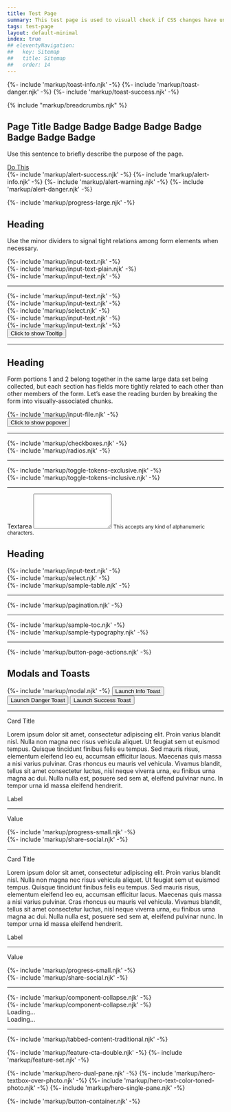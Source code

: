 ```yaml
---
title: Test Page
summary: This test page is used to visuall check if CSS changes have unintended effects.
tags: test-page
layout: default-minimal
index: true
## eleventyNavigation:
##   key: Sitemap
##   title: Sitemap
##   order: 14
---
```


<!-- this style is only for the test page -->
<style scoped>
  .toast         {
    position: fixed;
    right: 10px;
    z-index: 3000;
    width: 300px;
  }
  .toast-info    {
    top: 20px;
  }
  .toast-danger  {
    top: 110px;
  }
  .toast-success {
    top: 200px;
  }
</style>

{%- include 'markup/toast-info.njk'    -%}
{%- include 'markup/toast-danger.njk'  -%}
{%- include 'markup/toast-success.njk' -%}

{% include "markup/breadcrumbs.njk" %}

<!-- page title -->
<div class="page-title">
  <div class="container-fluid">
    <div class="row">
      <div class="col-12 d-lg-flex justify-content-lg-between align-items-center">
        <div class="mb-2 mb-lg-0">
          <h2 class="page-title-text">
            <span class="icon fas fa-home" aria-hidden="true"></span>
            Page Title
            <span class="badge badge-primary">Badge</span>
            <span class="badge badge-secondary">Badge</span>
            <span class="badge badge-accent">Badge</span>
            <span class="badge badge-ui">Badge</span>
            <span class="badge badge-success">Badge</span>
            <span class="badge badge-warning">Badge</span>
            <span class="badge badge-danger">Badge</span>
            <span class="badge badge-info">Badge</span>
          </h2>	
          <p class="mb-0">Use this sentence to briefly describe the purpose of the page.</p>
        </div>
        <div>
          <a href="https://google.com" class="btn btn-primary btn-shadow">
            <span class="fas fa-bolt" aria-hidden="true"></span>
            Do This
          </a>
        </div>
      </div>
    </div>
  </div>
</div>

<!-- alerts -->
<div class="container-fluid">
  <div class="row">
    <div class="col-12">
      {%- include 'markup/alert-success.njk' -%}
      {%- include 'markup/alert-info.njk' -%}
      {%- include 'markup/alert-warning.njk' -%}
      {%- include 'markup/alert-danger.njk' -%}
    </div>
  </div>
</div>

<!-- progress indicator large -->
{%- include 'markup/progress-large.njk' -%}
<div class="content-container">
  <div class="container-fluid" role="group" aria-labelledby="form-section-01-description">
    <div class="row">
      <div class="col-12">
        <h2 class="legend">Heading</h2>
        <p class="fw-bold" id="form-section-01-description">Use the minor dividers to signal tight relations among form elements when necessary.</p>
      </div>
    </div>
  </div>
  <div class="container-fluid">
    <div class="row">
      <div class="col-12 col-lg-3">
        {%- include 'markup/input-text.njk' -%}
      </div>
      <div class="col-12 col-lg-3">
        {%- include 'markup/input-text-plain.njk' -%}
      </div>
      <div class="col-12 col-lg-3">
        {%- include 'markup/input-text.njk' -%}
      </div>
    </div>
    <div class="row">
      <div class="col-12">
        <hr class="minor">
      </div>
    </div>
    <div class="row">
      <div class="col-12 col-lg-3">
        {%- include 'markup/input-text.njk' -%}
      </div>
      <div class="col-12 col-lg-3">
        {%- include 'markup/input-text.njk' -%}
      </div>
      <div class="col-12 col-lg-3">
        {%- include 'markup/select.njk' -%}
      </div>
    </div>
    <div class="row">
      <div class="col-12 col-lg-3">
        {%- include 'markup/input-text.njk' -%}
      </div>
      <div class="col-12 col-lg-3">
        {%- include 'markup/input-text.njk' -%}
      </div>
      <div class="col-12 col-lg-3">
        <button type="button" class="btn btn-ui btn-sm mt-8" data-toggle="tooltip" data-placement="top" title="Tooltip on top">
          <span class="fas fa-question" aria-hidden="true"></span>
          <span class="visually-hidden">Click to show Tooltip</span>
        </button>
      </div>
    </div>
  </div>
</div>

<!-- major divider -->
<hr class="major">

<div class="content-container">
  <div class="container-fluid" role="group" aria-labelledby="form-section-02-description">
    <div class="row">
      <div class="col-12">
        <h2 class="legend">Heading</h2>
        <p class="fw-bold" id="form-section-02-description">Form portions 1 and 2 belong together in the same large data set being collected, but each section has fields more tightly related to each other than other members of the form. Let’s ease the reading burden by breaking the form into visually-associated chunks.</p>
      </div>
    </div>
  </div>
  <div class="container-fluid">
    <div class="row">
      <div class="col-12 col-lg-3">
        {%- include 'markup/input-file.njk' -%}
      </div>
      <div class="col-12 col-lg-3">
        <button type="button" class="btn btn-ui btn-sm mt-8" data-toggle="popover" data-placement="top" title="Popover title" data-content="And here's some amazing content. It's very engaging. Right?">
          <span class="fas fa-question" aria-hidden="true"></span>
          <span class="visually-hidden">Click to show popover</span>
        </button>
      </div>
    </div>
    <div class="row">
      <div class="col-12">
        <hr class="minor">
      </div>
    </div>
    <div class="row">
      <div class="col-12 col-lg-4">
        {%- include 'markup/checkboxes.njk' -%}
      </div>
      <div class="col-12 col-lg-4">
        {%- include 'markup/radios.njk' -%}
      </div>
    </div>
    <div class="row">
      <div class="col-12">
        <hr class="minor">
      </div>
    </div>
    <div class="row">
      <div class="col-12 col-lg-4">
        {%- include 'markup/toggle-tokens-exclusive.njk' -%}
      </div>
      <div class="col-12 col-lg-4">
        {%- include 'markup/toggle-tokens-inclusive.njk' -%}
      </div>
    </div>
    <div class="row">
      <div class="col-12">
        <hr class="minor">
      </div>
    </div>
    <div class="row">
      <div class="col-12 col-lg-3">
        <div class="form-group">
          <label for="textarea1" class="label">Textarea</label>
          <textarea class="form-control" id="textarea1" rows="5"></textarea>
          <small>This accepts any kind of alphanumeric characters.</small>
        </div>
      </div>
    </div>
  </div>
</div>

<!-- table -->

<div class="content-container">
  <div class="container-fluid">
    <div class="row">
      <div class="col-12">
        <h2 class="legend">Heading</h2>
      </div>
    </div>
    <div class="row">
      <div class="col-12 col-lg-3">
        {%- include 'markup/input-text.njk' -%}
      </div>
      <div class="col-12 col-lg-3">
        {%- include 'markup/select.njk' -%}
      </div>
    </div>
    <div class="row">
      <div class="col-12">
        {%- include 'markup/sample-table.njk' -%}
      </div>
    </div>
    <div class="row mb-n6">
      <div class="col-12">
        <hr class="minor">
      </div>
    </div>
    {%- include 'markup/pagination.njk' -%}
  </div>
</div>

<hr class="major">

<!-- typography and toc -->

<div class="content-container">
  <div class="container-fluid">
    <div class="row">
      <div class="col-12 col-lg-4 order-lg-2">
        {%- include 'markup/sample-toc.njk' -%}
      </div>
      <div class="col-12 col-lg-8 order-lg-1">
        {%- include 'markup/sample-typography.njk' -%}
      </div>
    </div>
    <div class="row">
      <div class="col-12">
        <hr class="minor">
      </div>
    </div>
    {%- include 'markup/button-page-actions.njk' -%}
  </div>
</div>

<!-- modals and toasts buttons -->

<div class="content-container">
  <div class="container-fluid" role="group" aria-labelledby="form-section-01-description">
    <div class="row">
      <div class="col-12">
        <h2 class="legend">Modals and Toasts</h2>
      </div>
    </div>
  </div>
  <div class="container-fluid">
    <div class="row">
      <div class="col-12">
        {%- include 'markup/modal.njk' -%}
        <button type="button" class="btn btn-info">Launch Info Toast</button>
        <button type="button" class="btn btn-danger">Launch Danger Toast</button>
        <button type="button" class="btn btn-success">Launch Success Toast</button>
      </div>
    </div>
  </div>
</div>

<hr class="major">

<div class="container-fluid">
  <div class="row">
    <div class="col-12 col-lg-4">
      <div class="card">
        <div class="card-body">
          <p class="card-title">Card Title</p>
          <p class="mb-0">Lorem ipsum dolor sit amet, consectetur adipiscing elit. Proin varius blandit nisl. Nulla non magna nec risus vehicula aliquet. Ut feugiat sem ut euismod tempus. Quisque tincidunt finibus felis eu tempus. Sed mauris risus, elementum eleifend leo eu, accumsan efficitur lacus. Maecenas quis massa a nisi varius pulvinar. Cras rhoncus eu mauris vel vehicula. Vivamus blandit, tellus sit amet consectetur luctus, nisl neque viverra urna, eu finibus urna magna ac dui. Nulla nulla est, posuere sed sem at, eleifend pulvinar nunc. In tempor urna id massa eleifend hendrerit.</p>
        </div>
      </div>
    </div>
    <div class="col-12 col-lg-4">
      <div class="data-tile">
        <div class="data-tile-body">
          <p class="fw-bold text-black mb-0">Label</p>
          <hr class="minor my-2">
          <p class="mb-0">Value</p>
        </div>
      </div>
      {%- include 'markup/progress-small.njk' -%}
    </div>
    <div class="col-12 col-lg-4">
      {%- include 'markup/share-social.njk' -%}
    </div>
  </div>
</div>

<hr class="major">

<div class="content-container">
  <div class="container-fluid">
    <div class="row">
      <div class="col-12 col-lg-4">
        <div class="card">
        <div class="card-body">
          <p class="card-title">Card Title</p>
          <p class="mb-0">Lorem ipsum dolor sit amet, consectetur adipiscing elit. Proin varius blandit nisl. Nulla non magna nec risus vehicula aliquet. Ut feugiat sem ut euismod tempus. Quisque tincidunt finibus felis eu tempus. Sed mauris risus, elementum eleifend leo eu, accumsan efficitur lacus. Maecenas quis massa a nisi varius pulvinar. Cras rhoncus eu mauris vel vehicula. Vivamus blandit, tellus sit amet consectetur luctus, nisl neque viverra urna, eu finibus urna magna ac dui. Nulla nulla est, posuere sed sem at, eleifend pulvinar nunc. In tempor urna id massa eleifend hendrerit.</p>
        </div>
      </div>
      </div>
      <div class="col-12 col-lg-4">
        <div class="data-tile">
          <div class="data-tile-body">
            <p class="fw-bold text-black mb-0">Label</p>
            <hr class="minor my-2">
            <p class="mb-0">Value</p>
          </div>
        </div>
        {%- include 'markup/progress-small.njk' -%}
      </div>
      <div class="col-12 col-lg-4">
        {%- include 'markup/share-social.njk' -%}
      </div>
    </div>
  </div>
</div>

<hr class="major">

<!-- collapses -->
<div class="container-fluid">
  <div class="row">
    <div class="col-12 col-lg-3">
      {%- include 'markup/component-collapse.njk' -%}
    </div>
  </div>
</div>
<div class="content-container">
  <div class="container-fluid">
    <div class="row">
      <div class="col-12 col-lg-3">
        {%- include 'markup/component-collapse.njk' -%}
      </div>
      <div class="col-12 col-lg-3">
        <div class="spinner-border text-ui" role="status">
          <span class="visually-hidden">Loading...</span>
        </div>
      </div>
      <div class="col-12 col-lg-3">
        <div class="spinner-border text-info" role="status">
          <span class="visually-hidden">Loading...</span>
        </div>
      </div>
    </div>
  </div>
</div>

<hr class="major">

<!-- tabbed content -->
{%- include 'markup/tabbed-content-traditional.njk' -%}

<!-- features -->
{%- include 'markup/feature-cta-double.njk' -%}
{%- include 'markup/feature-set.njk' -%}
<!-- heroes -->
{%- include 'markup/hero-dual-pane.njk' -%}
{%- include 'markup/hero-textbox-over-photo.njk' -%}
{%- include 'markup/hero-text-color-toned-photo.njk' -%}
{%- include 'markup/hero-single-pane.njk' -%}
<!-- button container -->
{%- include 'markup/button-container.njk' -%}
